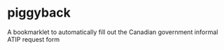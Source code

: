 # piggyback
A bookmarklet to automatically fill out the Canadian government informal ATIP request form
